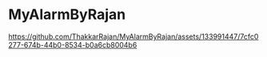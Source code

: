 # MyAlarmByRajan

https://github.com/ThakkarRajan/MyAlarmByRajan/assets/133991447/7cfc0277-674b-44b0-8534-b0a6cb8004b6

